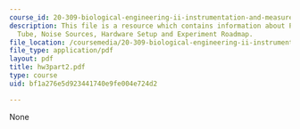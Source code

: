 ```yaml
---
course_id: 20-309-biological-engineering-ii-instrumentation-and-measurement-fall-2006
description: This file is a resource which contains information about Photo Multiplier
  Tube, Noise Sources, Hardware Setup and Experiment Roadmap.
file_location: /coursemedia/20-309-biological-engineering-ii-instrumentation-and-measurement-fall-2006/bf1a276e5d923441740e9fe004e724d2_hw3part2.pdf
file_type: application/pdf
layout: pdf
title: hw3part2.pdf
type: course
uid: bf1a276e5d923441740e9fe004e724d2

---
```

None
